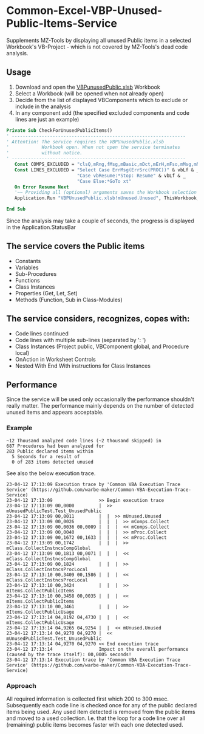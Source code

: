 # Common-Excel-VBP-Unused-Public-Items-Service
 Supplements MZ-Tools by displaying all unused Public items in a selected Workbook's VB-Project - which is not covered by MZ-Tools's dead code analysis.
 
 ## Usage
 1. Download and open the [VBPunusedPublic.xlsb][1] Workbook
 2. Select a Workbook (will be opened when not already open)
 3. Decide from the list of displayed VBComponents which to exclude or include in the analysis
 4. In any component add (the specified excluded components and code lines are just an example) 
 
 ```vb
 Private Sub CheckForUnusedPublicItems()
' ----------------------------------------------------------------
' Attention! The service requires the VBPUnusedPublic.xlsb
'            Workbook open. When not open the service terminates
'            without notice.
' ----------------------------------------------------------------
    Const COMPS_EXCLUDED = "clsQ,mRng,fMsg,mBasic,mDct,mErH,mFso,mMsg,mNme,mReg,mTrc,mWbk,mWsh"
    Const LINES_EXCLUDED = "Select Case ErrMsg(ErrSrc(PROC))" & vbLf & _
                           "Case vbResume:*Stop: Resume" & vbLf & _
                           "Case Else:*GoTo xt"
    On Error Resume Next
    '~~ Providing all (optional) arguments saves the Workbook selection dialog and the VBComponents selection dialog
    Application.Run "VBPUnusedPublic.xlsb!mUnused.Unused", ThisWorkbook, COMPS_EXCLUDED, LINES_EXCLUDED

End Sub
```
 
 Since the analysis may take a couple of seconds, the progress is displayed in the Application.StatusBar

## The service covers the Public items
- Constants
- Variables
- Sub-Procedures
- Functions
- Class Instances
- Properties (Get, Let, Set)
- Methods (Function, Sub in Class-Modules)
  
## The service considers, recognizes, copes with:
- Code lines continued
- Code lines with multiple sub-lines (separated by ': ')
- Class Instances (Project public, VBComponent global, and Procedure local)
- OnAction in Worksheet Controls
- Nested With End With instructions for Class Instances

## Performance
Since the service will be used only occasionally the performance shouldn't really matter. The performance mainly depends on the number of detected unused items and appears acceptable. <br>
### Example 
```
~12 Thousand analyzed code lines (~2 thousand skipped) in
687 Procedures had been analyzed for 
283 Public declared items within
  5 Seconds for a result of
  0 of 283 items detected unused
```
See also the below execution trace.
```
23-04-12 17:13:09 Execution trace by 'Common VBA Execution Trace Service' (https://github.com/warbe-maker/Common-VBA-Execution-Trace-Service)
23-04-12 17:13:09                 >> Begin execution trace 
23-04-12 17:13:09 00,0000         |  >> mUnusedPublicTest.Test_UnusedPublic
23-04-12 17:13:09 00,0011         |  |  >> mUnused.Unused
23-04-12 17:13:09 00,0026         |  |  |  >> mComps.Collect
23-04-12 17:13:09 00,0036 00,0009 |  |  |  << mComps.Collect
23-04-12 17:13:09 00,0040         |  |  |  >> mProc.Collect
23-04-12 17:13:09 00,1672 00,1633 |  |  |  << mProc.Collect
23-04-12 17:13:09 00,1742         |  |  |  >> mClass.CollectInstncsCompGlobal
23-04-12 17:13:09 00,1813 00,0071 |  |  |  << mClass.CollectInstncsCompGlobal
23-04-12 17:13:09 00,1824         |  |  |  >> mClass.CollectInstncsProcLocal
23-04-12 17:13:10 00,3409 00,1586 |  |  |  << mClass.CollectInstncsProcLocal
23-04-12 17:13:10 00,3424         |  |  |  >> mItems.CollectPublicItems
23-04-12 17:13:10 00,3458 00,0035 |  |  |  << mItems.CollectPublicItems
23-04-12 17:13:10 00,3461         |  |  |  >> mItems.CollectPublicUsage
23-04-12 17:13:14 04,8192 04,4730 |  |  |  << mItems.CollectPublicUsage
23-04-12 17:13:14 04,9265 04,9254 |  |  << mUnused.Unused
23-04-12 17:13:14 04,9270 04,9270 |  << mUnusedPublicTest.Test_UnusedPublic
23-04-12 17:13:14 04,9270 04,9270 << End execution trace 
23-04-12 17:13:14                 Impact on the overall performance (caused by the trace itself): 00,0005 seconds!
23-04-12 17:13:14 Execution trace by 'Common VBA Execution Trace Service' (https://github.com/warbe-maker/Common-VBA-Execution-Trace-Service)
```
### Approach
All required information is collected first which 200 to 300 msec. Subsequently each code line is checked once for any of the public declared items being used. Any used item detected is removed from the public items and moved to a used collection. I.e. that the loop for a code line over all (remaining) public items becomes faster with each one detected used.

 [1]:https://gitcdn.link/cdn/warbe-maker/Common-Excel-VBP-Unused-Public-Items-Service/master/VBPunusedPublic.xlsb
